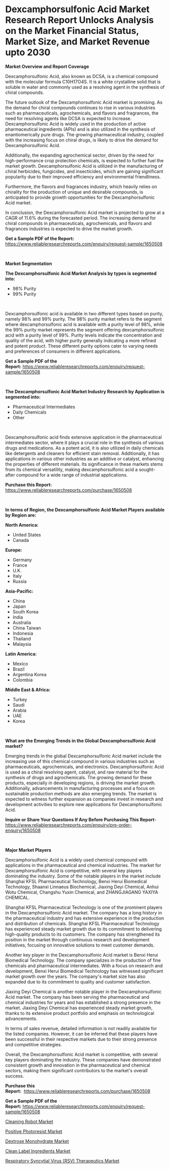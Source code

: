 <p><h1>Dexcamphorsulfonic Acid Market Research Report Unlocks Analysis on the Market Financial Status, Market Size, and Market Revenue upto 2030</h1></p><p><strong>Market Overview and Report Coverage</strong></p>
<p><p>Dexcamphorsulfonic Acid, also known as DCSA, is a chemical compound with the molecular formula C10H17O4S. It is a white crystalline solid that is soluble in water and commonly used as a resolving agent in the synthesis of chiral compounds.</p><p>The future outlook of the Dexcamphorsulfonic Acid market is promising. As the demand for chiral compounds continues to rise in various industries such as pharmaceuticals, agrochemicals, and flavors and fragrances, the need for resolving agents like DCSA is expected to increase. Dexcamphorsulfonic Acid is widely used in the production of active pharmaceutical ingredients (APIs) and is also utilized in the synthesis of enantiomerically pure drugs. The growing pharmaceutical industry, coupled with the increasing focus on chiral drugs, is likely to drive the demand for Dexcamphorsulfonic Acid.</p><p>Additionally, the expanding agrochemical sector, driven by the need for high-performance crop protection chemicals, is expected to further fuel the market growth. Dexcamphorsulfonic Acid is utilized in the manufacturing of chiral herbicides, fungicides, and insecticides, which are gaining significant popularity due to their improved efficiency and environmental friendliness.</p><p>Furthermore, the flavors and fragrances industry, which heavily relies on chirality for the production of unique and desirable compounds, is anticipated to provide growth opportunities for the Dexcamphorsulfonic Acid market.</p><p>In conclusion, the Dexcamphorsulfonic Acid market is projected to grow at a CAGR of 11.6% during the forecasted period. The increasing demand for chiral compounds in pharmaceuticals, agrochemicals, and flavors and fragrances industries is expected to drive the market growth.</p></p>
<p><strong>Get a Sample PDF of the Report:</strong> <a href="https://www.reliableresearchreports.com/enquiry/request-sample/1650508">https://www.reliableresearchreports.com/enquiry/request-sample/1650508</a></p>
<p>&nbsp;</p>
<p><strong>Market Segmentation</strong></p>
<p><strong>The Dexcamphorsulfonic Acid Market Analysis by types is segmented into:</strong></p>
<p><ul><li>98% Purity</li><li>99% Purity</li></ul></p>
<p>&nbsp;</p>
<p><p>Dexcamphorsulfonic acid is available in two different types based on purity, namely 98% and 99% purity. The 98% purity market refers to the segment where dexcamphorsulfonic acid is available with a purity level of 98%, while the 99% purity market represents the segment offering dexcamphorsulfonic acid with a purity level of 99%. Purity levels indicate the concentration and quality of the acid, with higher purity generally indicating a more refined and potent product. These different purity options cater to varying needs and preferences of consumers in different applications.</p></p>
<p><strong>Get a Sample PDF of the Report:</strong>&nbsp;<a href="https://www.reliableresearchreports.com/enquiry/request-sample/1650508">https://www.reliableresearchreports.com/enquiry/request-sample/1650508</a></p>
<p>&nbsp;</p>
<p><strong>The Dexcamphorsulfonic Acid Market Industry Research by Application is segmented into:</strong></p>
<p><ul><li>Pharmaceutical Intermediates</li><li>Daily Chemicals</li><li>Other</li></ul></p>
<p>&nbsp;</p>
<p><p>Dexcamphorsulfonic acid finds extensive application in the pharmaceutical intermediates sector, where it plays a crucial role in the synthesis of various drugs and medications. As a potent acid, it is also utilized in daily chemicals like detergents and cleaners for efficient stain removal. Additionally, it has applications in various other industries as an additive or catalyst, enhancing the properties of different materials. Its significance in these markets stems from its chemical versatility, making dexcamphorsulfonic acid a sought-after compound for a wide range of industrial applications.</p></p>
<p><strong>Purchase this Report:</strong>&nbsp; <a href="https://www.reliableresearchreports.com/purchase/1650508">https://www.reliableresearchreports.com/purchase/1650508</a></p>
<p>&nbsp;</p>
<p><strong>In terms of Region, the Dexcamphorsulfonic Acid Market Players available by Region are:</strong></p>
<p>
    <p> <strong> North America: </strong>
        <ul>
            <li>United States</li>
            <li>Canada</li>
        </ul>
        </p> 
    <p> <strong> Europe: </strong>
        <ul>
            <li>Germany</li>
            <li>France</li>
            <li>U.K.</li>
            <li>Italy</li>
            <li>Russia</li>
        </ul>
        </p> 
    <p> <strong> Asia-Pacific: </strong>
        <ul>
            <li>China</li>
            <li>Japan</li>
            <li>South Korea</li>
            <li>India</li>
            <li>Australia</li>
            <li>China Taiwan</li>
            <li>Indonesia</li>
            <li>Thailand</li>
            <li>Malaysia</li>
        </ul>
        </p> 
    <p> <strong> Latin America: </strong>
        <ul>
            <li>Mexico</li>
            <li>Brazil</li>
            <li>Argentina Korea</li>
            <li>Colombia</li>
        </ul>
        </p> 
    <p> <strong> Middle East & Africa: </strong>
        <ul>
            <li>Turkey</li>
            <li>Saudi</li>
            <li>Arabia</li>
            <li>UAE</li>
            <li>Korea</li>
        </ul>
    </p>
    </p>
<p>&nbsp;</p>
<p><strong>What are the Emerging Trends in the Global Dexcamphorsulfonic Acid market?</strong></p>
<p><p>Emerging trends in the global Dexcamphorsulfonic Acid market include the increasing use of this chemical compound in various industries such as pharmaceuticals, agrochemicals, and electronics. Dexcamphorsulfonic Acid is used as a chiral resolving agent, catalyst, and raw material for the synthesis of drugs and agrochemicals. The growing demand for these products, especially in developing regions, is driving the market growth. Additionally, advancements in manufacturing processes and a focus on sustainable production methods are also emerging trends. The market is expected to witness further expansion as companies invest in research and development activities to explore new applications for Dexcamphorsulfonic Acid.</p></p>
<p><strong>Inquire or Share Your Questions If Any Before Purchasing This Report</strong>- <a href="https://www.reliableresearchreports.com/enquiry/pre-order-enquiry/1650508">https://www.reliableresearchreports.com/enquiry/pre-order-enquiry/1650508</a></p>
<p>&nbsp;</p>
<p><strong>Major Market Players</strong></p>
<p><p>Dexcamphorsulfonic Acid is a widely used chemical compound with applications in the pharmaceutical and chemical industries. The market for Dexcamphorsulfonic Acid is competitive, with several key players dominating the industry. Some of the notable players in the market include Shanghai KFSL Pharmaceutical Technology, Benxi Herui Biomedical Technology, Shaanxi Linnaeus Biochemical, Jiaxing Deyi Chemical, Anhui Wotu Chemical, Changshu Yuxin Chemical, and ZHANGJIAGANG YAXIYA CHEMICAL.</p><p>Shanghai KFSL Pharmaceutical Technology is one of the prominent players in the Dexcamphorsulfonic Acid market. The company has a long history in the pharmaceutical industry and has extensive experience in the production and distribution of chemicals. Shanghai KFSL Pharmaceutical Technology has experienced steady market growth due to its commitment to delivering high-quality products to its customers. The company has strengthened its position in the market through continuous research and development initiatives, focusing on innovative solutions to meet customer demands.</p><p>Another key player in the Dexcamphorsulfonic Acid market is Benxi Herui Biomedical Technology. The company specializes in the production of fine chemicals and pharmaceutical intermediates. With a focus on research and development, Benxi Herui Biomedical Technology has witnessed significant market growth over the years. The company's market size has also expanded due to its commitment to quality and customer satisfaction.</p><p>Jiaxing Deyi Chemical is another notable player in the Dexcamphorsulfonic Acid market. The company has been serving the pharmaceutical and chemical industries for years and has established a strong presence in the market. Jiaxing Deyi Chemical has experienced steady market growth, thanks to its extensive product portfolio and emphasis on technological advancements.</p><p>In terms of sales revenue, detailed information is not readily available for the listed companies. However, it can be inferred that these players have been successful in their respective markets due to their strong presence and competitive strategies.</p><p>Overall, the Dexcamphorsulfonic Acid market is competitive, with several key players dominating the industry. These companies have demonstrated consistent growth and innovation in the pharmaceutical and chemical sectors, making them significant contributors to the market's overall success.</p></p>
<p><strong>Purchase this Report:</strong>&nbsp;&nbsp;<a href="https://www.reliableresearchreports.com/purchase/1650508">https://www.reliableresearchreports.com/purchase/1650508</a></p>
<p></p>
<p><strong>Get a Sample PDF of the Report:</strong>&nbsp;<a href="https://www.reliableresearchreports.com/enquiry/request-sample/1650508">https://www.reliableresearchreports.com/enquiry/request-sample/1650508</a></p>
<p><p><a href="https://www.linkedin.com/pulse/cleaning-robot-market-insights-players-forecast-till-2030/">Cleaning Robot Market</a></p><p><a href="https://www.linkedin.com/pulse/decoding-positive-photoresist-market-deep-dive-latest-trends/">Positive Photoresist Market</a></p><p><a href="https://medium.com/@chiragreportprime1/dextrose-monohydrate-market-size-growth-forecast-2023-2030-b97643466df5">Dextrose Monohydrate Market</a></p><p><a href="https://medium.com/@chiragreportprime2/clean-label-ingredients-market-size-growth-forecast-2023-2030-047ad7ec4719">Clean Label Ingredients Market</a></p><p><a href="https://www.linkedin.com/pulse/respiratory-syncytial-virus-rsv-therapeutics-market-challenges/">Respiratory Syncytial Virus (RSV) Therapeutics Market</a></p></p>